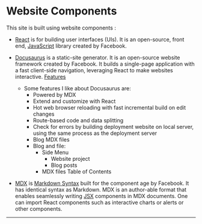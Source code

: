 # Website Components
 
This site is built using website components :

- [React](https://reactjs.org/) is for building user interfaces (UIs). It is an open-source, front end, [JavaScript](https://developer.mozilla.org/en-US/docs/Web/JavaScript) library created by Facebook. 

- [Docusaurus](https://docusaurus.io/) is a static-site generator. It is an open-source website framework created by Facebook. It builds a single-page application with a fast client-side navigation, leveraging React to make websites interactive. [Features](https://docusaurus.io/docs#features)

    - Some features I like about Docusaurus are:
        - Powered by MDX
        - Extend and customize with React
        - Hot web browser reloading with fast incremental build on edit changes
        - Route-based code and data splitting
        - Check for errors by building deployment website on local server, using the same process as the deployment server
        - Blog MDX files
        - Blog and file:
            - Side Menu
                - Website project
                - Blog posts
            - MDX files Table of Contents

- [MDX](https://mdxjs.com) is [Markdown Syntax](https://daringfireball.net/projects/markdown/syntax) built for the component age by Facebook. It has identical syntax as Markdown. MDX is an author-able format that enables seamlessly writing [JSX](https://mdxjs.com/getting-started/#jsx) components in MDX documents. One can import React components such as interactive charts or alerts or other components.

---
